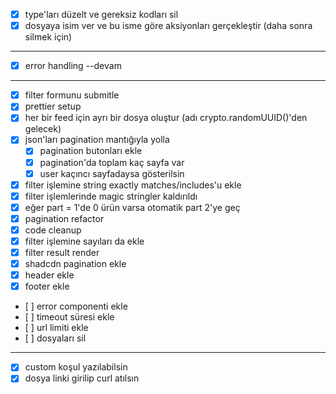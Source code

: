 - [x] type'ları düzelt ve gereksiz kodları sil
- [x] dosyaya isim ver ve bu isme göre aksiyonları gerçekleştir (daha sonra silmek için)

---

- [x] error handling --devam

---

- [x] filter formunu submitle
- [x] prettier setup
- [x] her bir feed için ayrı bir dosya oluştur (adı crypto.randomUUID()'den gelecek)
- [x] json'ları pagination mantığıyla yolla
    - [x] pagination butonları ekle
    - [x] pagination'da toplam kaç sayfa var
    - [x] user kaçıncı sayfadaysa gösterilsin
- [x] filter işlemine string exactly matches/includes'u ekle
- [x] filter işlemlerinde magic stringler kaldırıldı
- [x] eğer part = 1'de 0 ürün varsa otomatik part 2'ye geç
- [x] pagination refactor
- [x] code cleanup
- [x] filter işlemine sayıları da ekle
- [x] filter result render
- [x] shadcdn pagination ekle
- [x] header ekle
- [x] footer ekle
- [ ] error componenti ekle
- [ ] timeout süresi ekle
- [ ] url limiti ekle
- [ ] dosyaları sil


---

- [x] custom koşul yazılabilsin
- [x] dosya linki girilip curl atılsın
